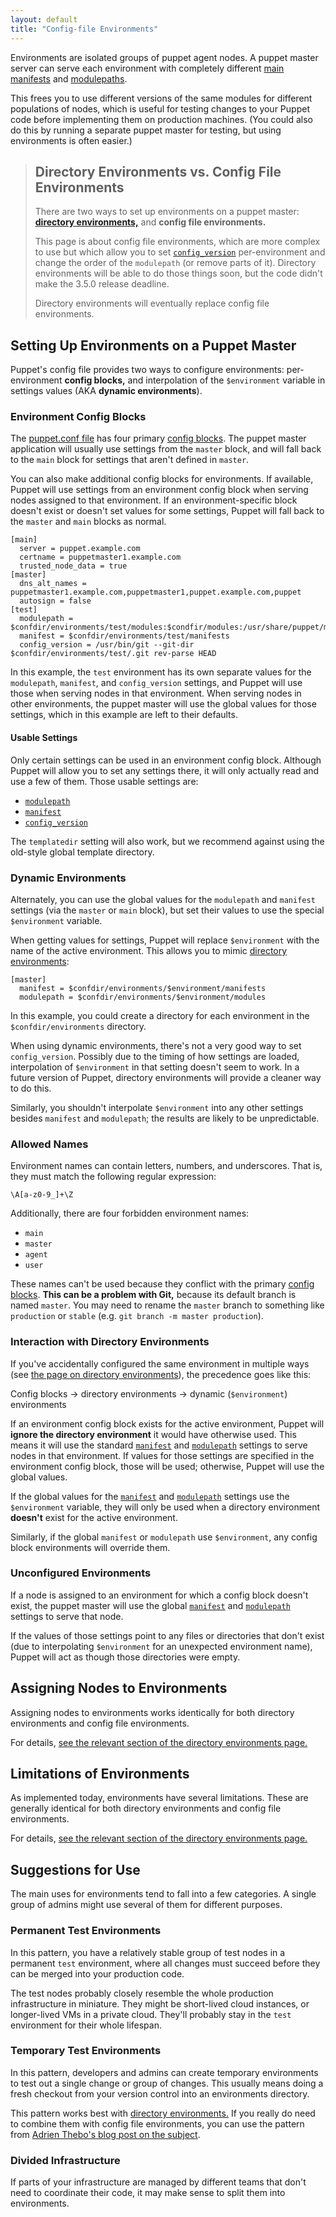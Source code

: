 ```yaml
---
layout: default
title: "Config-file Environments"
---
```


[config_blocks]: /guides/configuring.html#config-blocks
<!-- TODO better config block link -->

[manifest_dir]: ./dirs_manifest.html
[modulepath]: ./dirs_modulepath.html
[config_version]: /references/3.5.latest/configuration.html#configversion
[puppet.conf]: ./config_file_main.html
[manifest_setting]: /references/3.5.latest/configuration.html#manifest
[modulepath_setting]: /references/3.5.latest/configuration.html#modulepath
[adrien_blog]: http://puppetlabs.com/blog/git-workflow-and-puppet-environments
[directory_environments]: ./environments.html

Environments are isolated groups of puppet agent nodes. A puppet master server can serve each environment with completely different [main manifests][manifest_dir] and [modulepaths][modulepath].

This frees you to use different versions of the same modules for different populations of nodes, which is useful for testing changes to your Puppet code before implementing them on production machines. (You could also do this by running a separate puppet master for testing, but using environments is often easier.)

> Directory Environments vs. Config File Environments
> -----
>
> There are two ways to set up environments on a puppet master: [**directory environments,**][directory_environments] and **config file environments.**
>
> This page is about config file environments, which are more complex to use but which allow you to set [`config_version`][config_version] per-environment and change the order of the `modulepath` (or remove parts of it). Directory environments will be able to do those things soon, but the code didn't make the 3.5.0 release deadline.
>
> Directory environments will eventually replace config file environments.


Setting Up Environments on a Puppet Master
-----

Puppet's config file provides two ways to configure environments: per-environment **config blocks,** and interpolation of the `$environment` variable in settings values (AKA **dynamic environments**).

### Environment Config Blocks

The [puppet.conf file][puppet.conf] has four primary [config blocks][config_blocks]. The puppet master application will usually use settings from the `master` block, and will fall back to the `main` block for settings that aren't defined in `master`.

You can also make additional config blocks for environments. If available, Puppet will use settings from an environment config block when serving nodes assigned to that environment. If an environment-specific block doesn't exist or doesn't set values for some settings, Puppet will fall back to the `master` and `main` blocks as normal.

    [main]
      server = puppet.example.com
      certname = puppetmaster1.example.com
      trusted_node_data = true
    [master]
      dns_alt_names = puppetmaster1.example.com,puppetmaster1,puppet.example.com,puppet
      autosign = false
    [test]
      modulepath = $confdir/environments/test/modules:$condfir/modules:/usr/share/puppet/modules
      manifest = $confdir/environments/test/manifests
      config_version = /usr/bin/git --git-dir $confdir/environments/test/.git rev-parse HEAD

In this example, the `test` environment has its own separate values for the `modulepath`, `manifest`, and `config_version` settings, and Puppet will use those when serving nodes in that environment. When serving nodes in other environments, the puppet master will use the global values for those settings, which in this example are left to their defaults.

#### Usable Settings

Only certain settings can be used in an environment config block. Although Puppet will allow you to set any settings there, it will only actually read and use a few of them. Those usable settings are:

- [`modulepath`][modulepath_setting]
- [`manifest`][manifest_setting]
- [`config_version`][config_version]

The `templatedir` setting will also work, but we recommend against using the old-style global template directory.

### Dynamic Environments

Alternately, you can use the global values for the `modulepath` and `manifest` settings (via the `master` or `main` block), but set their values to use the special `$environment` variable.

When getting values for settings, Puppet will replace `$environment` with the name of the active environment. This allows you to mimic [directory environments][directory_environments]:

    [master]
      manifest = $confdir/environments/$environment/manifests
      modulepath = $confdir/environments/$environment/modules

In this example, you could create a directory for each environment in the `$confdir/environments` directory.

When using dynamic environments, there's not a very good way to set `config_version`. Possibly due to the timing of how settings are loaded, interpolation of `$environment` in that setting doesn't seem to work. In a future version of Puppet, directory environments will provide a cleaner way to do this.

Similarly, you shouldn't interpolate `$environment` into any other settings besides `manifest` and `modulepath`; the results are likely to be unpredictable.

### Allowed Names

Environment names can contain letters, numbers, and underscores. That is, they must match the following regular expression:

`\A[a-z0-9_]+\Z`

Additionally, there are four forbidden environment names:

* `main`
* `master`
* `agent`
* `user`

These names can't be used because they conflict with the primary [config blocks][config_blocks]. **This can be a problem with Git,** because its default branch is named `master`. You may need to rename the `master` branch to something like `production` or `stable` (e.g. `git branch -m master production`).

### Interaction with Directory Environments

If you've accidentally configured the same environment in multiple ways (see [the page on directory environments][directory_environments]), the precedence goes like this:

Config blocks → directory environments → dynamic (`$environment`) environments

If an environment config block exists for the active environment, Puppet will **ignore the directory environment** it would have otherwise used. This means it will use the standard [`manifest`][manifest_setting] and [`modulepath`][modulepath_setting] settings to serve nodes in that environment. If values for those settings are specified in the environment config block, those will be used; otherwise, Puppet will use the global values.

If the global values for the [`manifest`][manifest_setting] and [`modulepath`][modulepath_setting] settings use the `$environment` variable, they will only be used when a directory environment **doesn't** exist for the active environment.

Similarly, if the global `manifest` or `modulepath` use `$environment`, any config block environments will override them.

### Unconfigured Environments

If a node is assigned to an environment for which a config block doesn't exist, the puppet master will use the global [`manifest`][manifest_setting] and [`modulepath`][modulepath_setting] settings to serve that node.

If the values of those settings point to any files or directories that don't exist (due to interpolating `$environment` for an unexpected environment name), Puppet will act as though those directories were empty.


Assigning Nodes to Environments
-----

Assigning nodes to environments works identically for both directory environments and config file environments.

For details, [see the relevant section of the directory environments page.][assign_nodes]

[assign_nodes]: ./environments.html#assigning-nodes-to-environments
[limitations]: ./environments.html#limitations-of-environments

Limitations of Environments
-----

As implemented today, environments have several limitations. These are generally identical for both directory environments and config file environments.

For details, [see the relevant section of the directory environments page.][limitations]


Suggestions for Use
-----

The main uses for environments tend to fall into a few categories. A single group of admins might use several of them for different purposes.

### Permanent Test Environments

In this pattern, you have a relatively stable group of test nodes in a permanent `test` environment, where all changes must succeed before they can be merged into your production code.

The test nodes probably closely resemble the whole production infrastructure in miniature. They might be short-lived cloud instances, or longer-lived VMs in a private cloud. They'll probably stay in the `test` environment for their whole lifespan.

### Temporary Test Environments

In this pattern, developers and admins can create temporary environments to test out a single change or group of changes. This usually means doing a fresh checkout from your version control into an environments directory.

This pattern works best with [directory environments.][directory_environments] If you really do need to combine them with config file environments, you can use the pattern from [Adrien Thebo's blog post on the subject][adrien_blog].


### Divided Infrastructure

If parts of your infrastructure are managed by different teams that don't need to coordinate their code, it may make sense to split them into environments.
